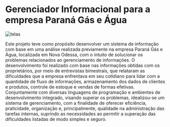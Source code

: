 # Gerenciador Informacional para a empresa Paraná Gás e Água
![telas](https://user-images.githubusercontent.com/81399071/124798980-64eff500-df2a-11eb-8ea1-c53b5aae6c24.png)

Este projeto teve como propósito desenvolver um sistema de informação com base em uma análise realizada previamente na empresa Paraná Gás e Água, localizada em Nova Odessa, com o intuito de solucionar os problemas relacionados ao gerenciamento de informações. O desenvolvimento foi realizado com base nas informações obtidas com os proprietários, por meio de entrevistas bimestrais, que relataram as dificuldades que a empresa enfrentava em seu cotidiano para lidar com a quantidade de fluxo de informações, armazenamento dos dados de clientes e produtos, controle de estoque e vendas de formas efetivas. Conjuntamente com diversas linguagens de programação e ambientes de desenvolvimento integrado, visando superar os problemas, idealizou-se um sistema de gerenciamento, com a finalidade de oferecer eficiência, praticidade, organização e, principalmente, qualidade na administração das tarefas internas, suprindo as necessidades ao permitir a superação das dificuldades listadas de modo simples e seguro.

